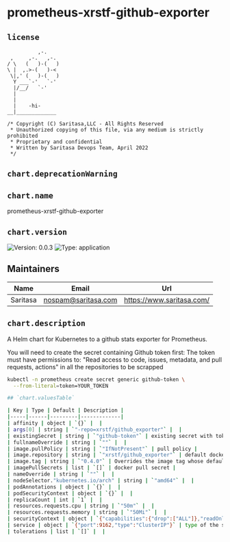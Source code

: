 
# prometheus-xrstf-github-exporter

## `license`
```
          ,-.
 ,     ,-.   ,-.
/ \   (   )-(   )
\ |  ,.>-(   )-<
 \|,' (   )-(   )
  Y ___`-'   `-'
  |/__/   `-'
  |
  |
  |    -hi-
__|_____________

/* Copyright (C) Saritasa,LLC - All Rights Reserved
 * Unauthorized copying of this file, via any medium is strictly prohibited
 * Proprietary and confidential
 * Written by Saritasa Devops Team, April 2022
 */

```

## `chart.deprecationWarning`

## `chart.name`

prometheus-xrstf-github-exporter

## `chart.version`

![Version: 0.0.3](https://img.shields.io/badge/Version-0.0.3-informational?style=flat-square) ![Type: application](https://img.shields.io/badge/Type-application-informational?style=flat-square)

## Maintainers

| Name | Email | Url |
| ---- | ------ | --- |
| Saritasa | <nospam@saritasa.com> | <https://www.saritasa.com/> |

## `chart.description`

A Helm chart for Kubernetes to a github stats exporter for Prometheus.

You will need to create the secret containing Github token first:
The token must have permissions to:
"Read access to code, issues, metadata, and pull requests, actions"
in all the repositories to be scrapped
```sh
kubectl -n prometheus create secret generic github-token \
  --from-literal=token=YOUR_TOKEN

## `chart.valuesTable`

| Key | Type | Default | Description |
|-----|------|---------|-------------|
| affinity | object | `{}` |  |
| args[0] | string | `"-repo=xrstf/github_exporter"` |  |
| existingSecret | string | `"github-token"` | existing secret with token for Github API |
| fullnameOverride | string | `""` |  |
| image.pullPolicy | string | `"IfNotPresent"` | pull policy |
| image.repository | string | `"xrstf/github_exporter"` | default docker registry |
| image.tag | string | `"0.4.0"` | Overrides the image tag whose default is the chart appVersion. |
| imagePullSecrets | list | `[]` | docker pull secret |
| nameOverride | string | `""` |  |
| nodeSelector."kubernetes.io/arch" | string | `"amd64"` |  |
| podAnnotations | object | `{}` |  |
| podSecurityContext | object | `{}` |  |
| replicaCount | int | `1` |  |
| resources.requests.cpu | string | `"50m"` |  |
| resources.requests.memory | string | `"50Mi"` |  |
| securityContext | object | `{"capabilities":{"drop":["ALL"]},"readOnlyRootFilesystem":true,"runAsNonRoot":true,"runAsUser":1000}` | security options for the running pod |
| service | object | `{"port":9162,"type":"ClusterIP"}` | type of the service to create |
| tolerations | list | `[]` |  |

